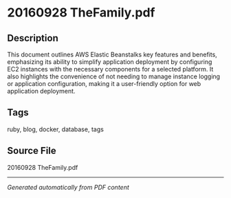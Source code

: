 # 20160928 TheFamily.pdf

## Description
This document outlines AWS Elastic Beanstalks key features and benefits, emphasizing its ability to simplify application deployment by configuring EC2 instances with the necessary components for a selected platform. It also highlights the convenience of not needing to manage instance logging or application configuration, making it a user-friendly option for web application deployment.
## Tags
ruby, blog, docker, database, tags

## Source File
20160928 TheFamily.pdf

---
*Generated automatically from PDF content*
